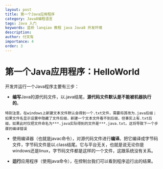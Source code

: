 ```yaml
---
layout: post
title: 第一个Java应用程序
category: Java8编程语言
tags: Java 入门
keywords: 蓝桥 lanqiao 教程 java Java8 开发环境
description: 
author: 付天有
importance: 4
order: 3
---
```


# 第一个Java应用程序：HelloWorld

开发并运行一个Java程序主要有三步：

- **编写**Java的源代码文件，以.java结尾，**源代码文件默认是不能被机器执行的**。

`特别注意，在windows上新建文本文件默认会得到一个.txt文件，需要将其改为.java后缀；如果文件名显示设置中隐藏了文件后缀，新建一个文本文件看不到后缀，但事实上有.txt后缀，如果此时仅把文件命名为***.java实际得到的文件是***.java.txt。这将导致下一个步骤的编译错误`

- 使用编译器（也就是javac命令），对源代码文件进行**编译**。把它编译成字节码文件，字节码文件是以.class结尾。它与平台无关，也就是说无论你是windows还是linux，字节码文件都是这样的一个文件，这跟系统没有关系。

- **运行**应用程序（使用java命令），在控制台我们可以看到程序运行出的结果。

